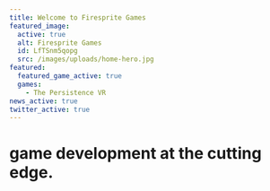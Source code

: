 ```yaml
---
title: Welcome to Firesprite Games
featured_image:
  active: true
  alt: Firesprite Games
  id: LfTSnm5qopg
  src: /images/uploads/home-hero.jpg
featured:
  featured_game_active: true
  games:
    - The Persistence VR
news_active: true
twitter_active: true
---
```

# game development at the cutting edge.
